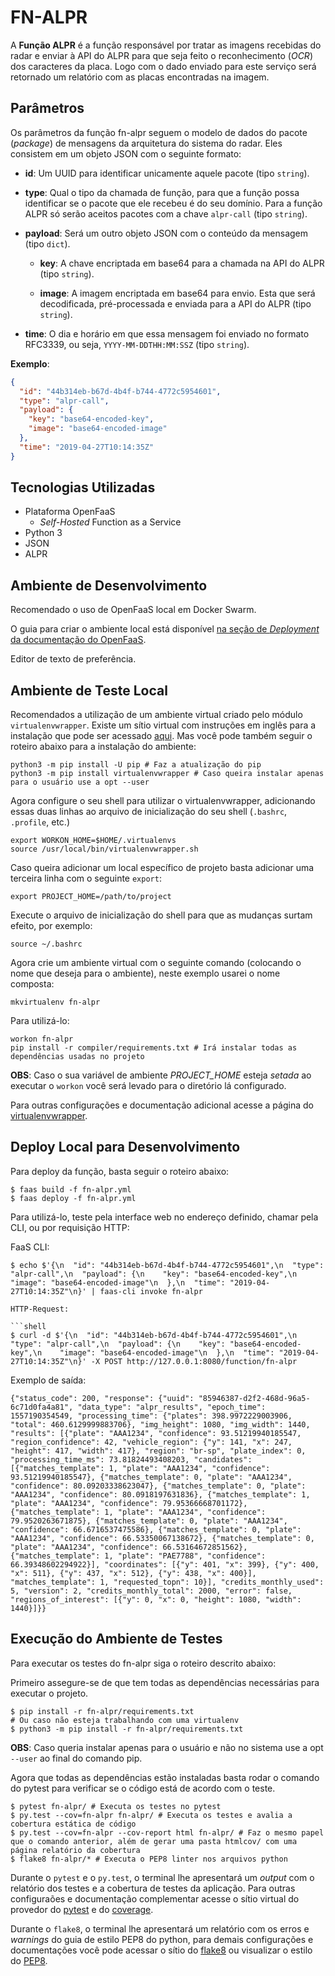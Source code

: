 # FN-ALPR

A **Função ALPR** é a função responsável por tratar as imagens recebidas do radar e enviar à API do ALPR para que seja feito o reconhecimento (_OCR_) dos caracteres da placa. Logo com o dado enviado para este serviço será retornado um relatório com as placas encontradas na imagem.

## Parâmetros

Os parâmetros da função fn-alpr seguem o modelo de dados do pacote (_package_) de mensagens da arquitetura do sistema do radar. Eles consistem em um objeto JSON com o seguinte formato:

- **id**: Um UUID para identificar unicamente aquele pacote (tipo `string`).

- **type**: Qual o tipo da chamada de função, para que a função possa identificar se o pacote que ele recebeu é do seu domínio. Para a função ALPR só serão aceitos pacotes com a chave `alpr-call` (tipo `string`).

- **payload**: Será um outro objeto JSON com o conteúdo da mensagem (tipo `dict`).

    - **key**: A chave encriptada em base64 para a chamada na API do ALPR (tipo `string`).

    - **image**: A imagem encriptada em base64 para envio. Esta que será decodificada, pré-processada e enviada para a API do ALPR (tipo `string`).

- **time**: O dia e horário em que essa mensagem foi enviado no formato RFC3339, ou seja, `YYYY-MM-DDTHH:MM:SSZ` (tipo `string`).

__Exemplo__:

```json
{
  "id": "44b314eb-b67d-4b4f-b744-4772c5954601",
  "type": "alpr-call",
  "payload": {
    "key": "base64-encoded-key",
    "image": "base64-encoded-image"
  },
  "time": "2019-04-27T10:14:35Z"
}
```

## Tecnologias Utilizadas

- Plataforma OpenFaaS
    - _Self-Hosted_ Function as a Service
- Python 3
- JSON
- ALPR

## Ambiente de Desenvolvimento

Recomendado o uso de OpenFaaS local em Docker Swarm.

O guia para criar o ambiente local está disponível [na seção de _Deployment_ da documentação do OpenFaaS](http://docs.openfaas.com/deployment/docker-swarm/).

Editor de texto de preferência.

## Ambiente de Teste Local

Recomendados a utilização de um ambiente virtual criado pelo módulo `virtualenvwrapper`.
Existe um sítio virtual com instruções em inglês para a instalação que pode ser acessado [aqui](https://virtualenvwrapper.readthedocs.io/en/latest/install.html). Mas você pode também seguir o roteiro abaixo para a instalação do ambiente:

```shell
python3 -m pip install -U pip # Faz a atualização do pip
python3 -m pip install virtualenvwrapper # Caso queira instalar apenas para o usuário use a opt --user
```

Agora configure o seu shell para utilizar o virtualenvwrapper, adicionando essas duas linhas ao arquivo de inicialização do seu shell (`.bashrc`, `.profile`, etc.)

```shell
export WORKON_HOME=$HOME/.virtualenvs
source /usr/local/bin/virtualenvwrapper.sh
```

Caso queira adicionar um local específico de projeto basta adicionar uma terceira linha com o seguinte `export`:

```shell
export PROJECT_HOME=/path/to/project
```

Execute o arquivo de inicialização do shell para que as mudanças surtam efeito, por exemplo:

```shell
source ~/.bashrc
```

Agora crie um ambiente virtual com o seguinte comando (colocando o nome que deseja para o ambiente), neste exemplo usarei o nome composta:

```shell
mkvirtualenv fn-alpr
```

Para utilizá-lo:

```shell
workon fn-alpr
pip install -r compiler/requirements.txt # Irá instalar todas as dependências usadas no projeto
```

**OBS**: Caso o sua variável de ambiente *PROJECT_HOME* esteja _setada_ ao executar o `workon` você será levado para o diretório lá configurado.

Para outras configurações e documentação adicional acesse a página do [virtualenvwrapper](https://virtualenvwrapper.readthedocs.io/en/latest/).

## Deploy Local para Desenvolvimento

Para deploy da função, basta seguir o roteiro abaixo:

```shell
$ faas build -f fn-alpr.yml
$ faas deploy -f fn-alpr.yml
```

Para utilizá-lo, teste pela interface web no endereço definido, chamar pela CLI, ou por requisição HTTP:

FaaS CLI:

```shell
$ echo $'{\n  "id": "44b314eb-b67d-4b4f-b744-4772c5954601",\n  "type": "alpr-call",\n  "payload": {\n    "key": "base64-encoded-key",\n    "image": "base64-encoded-image"\n  },\n  "time": "2019-04-27T10:14:35Z"\n}' | faas-cli invoke fn-alpr

HTTP-Request:

```shell
$ curl -d $'{\n  "id": "44b314eb-b67d-4b4f-b744-4772c5954601",\n  "type": "alpr-call",\n  "payload": {\n    "key": "base64-encoded-key",\n    "image": "base64-encoded-image"\n  },\n  "time": "2019-04-27T10:14:35Z"\n}' -X POST http://127.0.0.1:8080/function/fn-alpr
```

Exemplo de saída:

```shell
{"status_code": 200, "response": {"uuid": "85946387-d2f2-468d-96a5-6c71d0fa4a81", "data_type": "alpr_results", "epoch_time": 1557190354549, "processing_time": {"plates": 398.9972229003906, "total": 460.6129999883706}, "img_height": 1080, "img_width": 1440, "results": [{"plate": "AAA1234", "confidence": 93.51219940185547, "region_confidence": 42, "vehicle_region": {"y": 141, "x": 247, "height": 417, "width": 417}, "region": "br-sp", "plate_index": 0, "processing_time_ms": 73.81824493408203, "candidates": [{"matches_template": 1, "plate": "AAA1234", "confidence": 93.51219940185547}, {"matches_template": 0, "plate": "AAA1234", "confidence": 80.09203338623047}, {"matches_template": 0, "plate": "AAA1234", "confidence": 80.0918197631836}, {"matches_template": 1, "plate": "AAA1234", "confidence": 79.95366668701172}, {"matches_template": 1, "plate": "AAA1234", "confidence": 79.9520263671875}, {"matches_template": 0, "plate": "AAA1234", "confidence": 66.6716537475586}, {"matches_template": 0, "plate": "AAA1234", "confidence": 66.53350067138672}, {"matches_template": 0, "plate": "AAA1234", "confidence": 66.53164672851562}, {"matches_template": 1, "plate": "PAE7788", "confidence": 66.39348602294922}], "coordinates": [{"y": 401, "x": 399}, {"y": 400, "x": 511}, {"y": 437, "x": 512}, {"y": 438, "x": 400}], "matches_template": 1, "requested_topn": 10}], "credits_monthly_used": 5, "version": 2, "credits_monthly_total": 2000, "error": false, "regions_of_interest": [{"y": 0, "x": 0, "height": 1080, "width": 1440}]}}
```

## Execução do Ambiente de Testes

Para executar os testes do fn-alpr siga o roteiro descrito abaixo:

Primeiro assegure-se de que tem todas as dependências necessárias para executar o projeto.

```shell
$ pip install -r fn-alpr/requirements.txt
# Ou caso não esteja trabalhando com uma virtualenv
$ python3 -m pip install -r fn-alpr/requirements.txt
```

**OBS**: Caso queria instalar apenas para o usuário e não no sistema use a opt `--user` ao final do comando pip.

Agora que todas as dependências estão instaladas basta rodar o comando do pytest para verificar se o código está de acordo com o teste.

```shell
$ pytest fn-alpr/ # Executa os testes no pytest
$ py.test --cov=fn-alpr fn-alpr/ # Executa os testes e avalia a cobertura estática de código
$ py.test --cov=fn-alpr --cov-report html fn-alpr/ # Faz o mesmo papel que o comando anterior, além de gerar uma pasta htmlcov/ com uma página relatório da cobertura
$ flake8 fn-alpr/* # Executa o PEP8 linter nos arquivos python
```

Durante o `pytest` e o `py.test`, o terminal lhe apresentará um _output_ com o relatório dos testes e a cobertura de testes da aplicação. Para outras configuraões e documentação complementar acesse o sítio virtual do provedor do [pytest](https://docs.pytest.org/en/latest/) e do [coverage](https://pytest-cov.readthedocs.io/en/latest/).

Durante o `flake8`, o terminal lhe apresentará um relatório com os erros e _warnings_ do guia de estilo PEP8 do python, para demais configurações e documentações você pode acessar o sítio do [flake8](http://flake8.pycqa.org/en/latest/index.html) ou visualizar o estilo do [PEP8](https://www.python.org/dev/peps/pep-0008/).